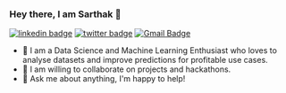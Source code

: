 ### Hey there, I am Sarthak 👋

[![linkedin badge](https://img.shields.io/badge/Sarthak_Mishra-30302f?style=flat&logo=linkedin)](https://www.linkedin.com/in/sarthak-mishra-31909a172/)
[![twitter badge](https://img.shields.io/badge/@sarthakkmishraa-30302f?style=flat&logo=twitter)](https://twitter.com/sarthakkmishraa)
[![Gmail Badge](https://img.shields.io/badge/sarthakkmishraa-30302f?style=flat&logo=gmail)](mailto:sarthakkmishraa@gmail.com)


- 🔭 I am a Data Science and Machine Learning Enthusiast who loves to analyse datasets and improve predictions for profitable use cases.
- 👯 I am willing to collaborate on projects and hackathons.
- 💬 Ask me about anything, I'm happy to help! 


<!--
**sarthakkmishraa/sarthakkmishraa** is a ✨ _special_ ✨ repository because its `README.md` (this file) appears on your GitHub profile.

Here are some ideas to get you started:

- 🔭 I’m currently working on ...
- 🌱 I’m currently learning ...
- 👯 I’m looking to collaborate on ...
- 🤔 I’m looking for help with ...
- 💬 Ask me about ...
- 📫 How to reach me: ...
- 😄 Pronouns: ...
- ⚡ Fun fact: ...
-->
